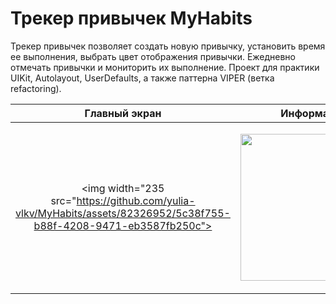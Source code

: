 # Трекер привычек MyHabits

Трекер привычек позволяет создать новую привычку, установить время ее выполнения, выбрать цвет отображения привычки. Ежедневно отмечать привычки и мониторить их выполнение. 
Проект для практики UIKit, Autolayout, UserDefaults, а также паттерна VIPER (ветка refactoring).

| Главный экран  | Информация | Создание привычек | Трекинг
| ----------- | ----------- |  ----------- | ----------- |
| <p align="center"><img width="235 src="https://github.com/yulia-vlkv/MyHabits/assets/82326952/5c38f755-b88f-4208-9471-eb3587fb250c"></p> | <p align="center"><img width="235" src="https://github.com/yulia-vlkv/MyHabits/assets/82326952/122e70c7-4745-4cad-af8f-6fe961d56793"></p> | <p align="center"><img width="235" src="https://github.com/yulia-vlkv/MyHabits/assets/82326952/c7a2b17c-b5fe-4ca3-82dd-a2481a4417bd"></p> | <p align="center"><img width="235" src="https://github.com/yulia-vlkv/MyHabits/assets/82326952/363f86c8-5f68-42fc-99ee-6ee983632b2e"></p>|
